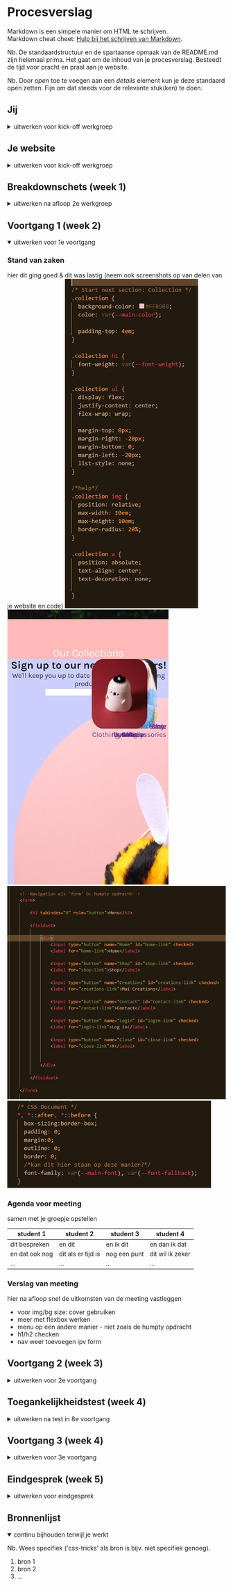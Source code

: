 # Procesverslag
Markdown is een simpele manier om HTML te schrijven.  
Markdown cheat cheet: [Hulp bij het schrijven van Markdown](https://github.com/adam-p/markdown-here/wiki/Markdown-Cheatsheet).

Nb. De standaardstructuur en de spartaanse opmaak van de README.md zijn helemaal prima. Het gaat om de inhoud van je procesverslag. Besteedt de tijd voor pracht en praal aan je website.

Nb. Door *open* toe te voegen aan een *details* element kun je deze standaard open zetten. Fijn om dat steeds voor de relevante stuk(ken) te doen.





## Jij

<details>
<summary>uitwerken voor kick-off werkgroep</summary>

### Auteur:
Dilay Bayraktaroglu

#### Je startniveau:
Blauw

#### Je focus:
Surface
 
</details>





## Je website

<details>
<summary>uitwerken voor kick-off werkgroep</summary>

### Je opdracht:
mai-accents.com

#### Screenshot(s) van de eerste pagina (small screen): 
Home pagina
<img src="images/IMG_6410.PNG" width="375px" alt="webshop voorpagina mai-accents">

#### Screenshot(s) van de tweede pagina (small screen):
Shop
<img src="images/IMG_6412.PNG" width="375px" alt="shop pagina">
 
</details>



## Breakdownschets (week 1)

<details>
<summary>uitwerken na afloop 2e werkgroep</summary>

### de hele pagina: 
<img src="images/correct-mai-accents-breakdown.png" width="375px" alt="breakdown van de hele pagina">

### dynamisch: 
<img src="images/dynamisch.png" width="375px" alt="breakdown van een dynamisch deel: tekst dat horizontaal scrollt">
tekst dat horizontaal scrollt

### wellicht nog een dynamisch deel:
<img src="images/menu-breakdown.png" width="375px" alt="breakdown van nog een dynamisch deel: menu">
menu

### dynamisch deel 3, als ik er tijd voor heb:
<img src="images/dynamisch2.png" width="375px" alt="breakdown van nog een dynamisch deel: images 'ease in'">
images 'ease-in'

### tweede pagina:
<img src="images/shoppagina-breakdown2.png" width="375px" alt="tweede pagina: shopping">
</details>






## Voortgang 1 (week 2)

<details open>
<summary>uitwerken voor 1e voortgang</summary>

### Stand van zaken
hier dit ging goed & dit was lastig (neem ook screenshots op van delen van je website en code)
<img src="images/lastig1.jpg">
<img src="images/lastigimg1.jpg">
<img src="images/form-nav.jpg">
<img src="images/vraag.jpg">

### Agenda voor meeting
samen met je groepje opstellen

| student 1      | student 2          | student 3    | student 4        |
| ---            | ---                | ---          | ---              |
| dit bespreken  | en dit             | en ik dit    | en dan ik dat    |
| en dat ook nog | dit als er tijd is | nog een punt | dit wil ik zeker |
| ...            | ...                | ...          | ...              |


### Verslag van meeting
hier na afloop snel de uitkomsten van de meeting vastleggen

- voor img/bg size: cover gebruiken 
- meer met flexbox werken
- menu op een andere manier - niet zoals de humpty opdracht
- h1/h2 checken
- nav weer toevoegen ipv form 

</details>





## Voortgang 2 (week 3)

<details>
<summary>uitwerken voor 2e voortgang</summary>

### Stand van zaken
hier dit ging goed & dit was lastig (neem ook screenshots op van delen van je website en code)

De basis van de website is goed. Ben bijna klaar met mijn eerste html pagina. Ik ben nog niet toegekomen aan de tweede html pagina, maar die is makkelijker dan deze dus misschien heb ik dan minder stress.

Nu heb ik nog problemen met de navigatie, de 'collection' sectie, tekst schrijven bij de polaroids beneden. figcaption schrijven?


### Agenda voor meeting
samen met je groepje opstellen

| student 1      | student 2          | student 3    | student 4        |
| ---            | ---                | ---          | ---              |
| dit bespreken  | en dit             | en ik dit    | en dan ik dat    |
| en dat ook nog | dit als er tijd is | nog een punt | dit wil ik zeker |
| ...            | ...                | ...          | ...              |


### Verslag van meeting
hier na afloop snel de uitkomsten van de meeting vastleggen

- punt 1
- punt 2
- nog een punt
- ...

</details>





## Toegankelijkheidstest (week 4)

<details>
<summary>uitwerken na test in 8e voortgang</summary>

### Bevindingen
Lijst met je bevindingen die in de test naar voren kwamen:

#### Titel eerste bevinding
Hier korte omschrijving (met indien nodig een afbeelding)

Hier een omschrijving van hoe het opgelost kan worden (met indien nodig een afbeelding)


#### Titel tweede bevinding. 
Hier korte omschrijving (met indien nodig een afbeelding)

Hier een omschrijving van hoe het opgelost kan worden (met indien nodig een afbeelding)


#### Titel volgende bevinding. 
Hier korte omschrijving (met indien nodig een afbeelding)

Hier een omschrijving van hoe het opgelost kan worden (met indien nodig een afbeelding)


#### Titel nog een bevinding. 
Hier korte omschrijving (met indien nodig een afbeelding)

Hier een omschrijving van hoe het opgelost kan worden (met indien nodig een afbeelding)

</details>





## Voortgang 3 (week 4)

<details>
<summary>uitwerken voor 3e voortgang</summary>

### Stand van zaken
hier dit ging goed & dit was lastig (neem ook screenshots op van delen van je website en code)


### Agenda voor meeting
samen met je groepje opstellen

| student 1      | student 2          | student 3    | student 4        |
| ---            | ---                | ---          | ---              |
| dit bespreken  | en dit             | en ik dit    | en dan ik dat    |
| en dat ook nog | dit als er tijd is | nog een punt | dit wil ik zeker |
| ...            | ...                | ...          | ...              |


### Verslag van meeting
hier na afloop snel de uitkomsten van de meeting vastleggen

- punt 1
- punt 2
- nog een punt
- ...

</details>





## Eindgesprek (week 5)

<details>
<summary>uitwerken voor eindgesprek</summary>

### Stand van zaken
hier dit ging goed & dit was lastig (neem ook screenshots op van delen van je website en code)

### Screenshot(s)

hier screenshot(s) van je eindresultaat

</details>





## Bronnenlijst

<details open>
<summary>continu bijhouden terwijl je werkt</summary>

Nb. Wees specifiek ('css-tricks' als bron is bijv. niet specifiek genoeg).

1. bron 1
2. bron 2
3. ...

</details>